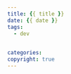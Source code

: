 ```yaml
---
title: {{ title }}
date: {{ date }}
tags:
  - dev
  

categories:
copyright: true
---
```


<!--more-->